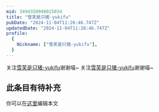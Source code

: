 ```yaml
---
mid: 3494350940015034
title: "雪芙是只猪-yukifu"
pubDate: "2024-11-04T11:26:46.747Z"
updatedDate: "2024-11-04T11:26:46.747Z"
profile:
  {
    Nickname: ["雪芙是只猪-yukifu"],
  }
---
```


关注[雪芙是只猪-yukifu](https://space.bilibili.com/3494350940015034)谢谢喵~ 关注[雪芙是只猪-yukifu](https://space.bilibili.com/3494350940015034)谢谢喵~

## 此条目有待补充
你可以在[这里](https://github.com/Yuhanawa/VTuber.ICU-Content/edit/master/v/雪芙是只猪-yukifu/index.md)编辑本文
